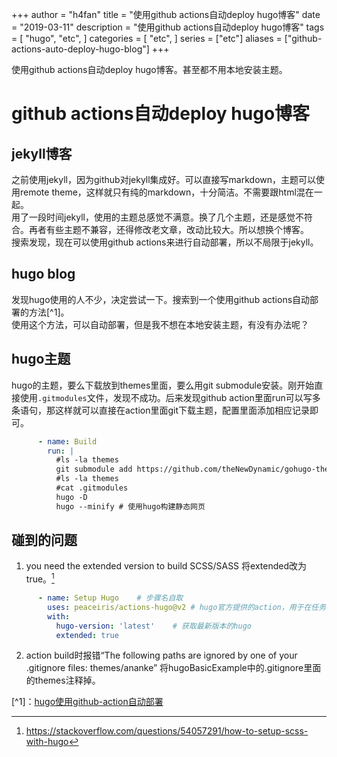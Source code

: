 +++
author = "h4fan"
title = "使用github actions自动deploy hugo博客"
date = "2019-03-11"
description = "使用github actions自动deploy hugo博客"
tags = [
    "hugo",
    "etc",
]
categories = [
    "etc",
]
series = ["etc"]
aliases = ["github-actions-auto-deploy-hugo-blog"]
+++

使用github actions自动deploy hugo博客。甚至都不用本地安装主题。
<!--more-->

# github actions自动deploy hugo博客

## jekyll博客
之前使用jekyll，因为github对jekyll集成好。可以直接写markdown，主题可以使用remote theme，这样就只有纯的markdown，十分简洁。不需要跟html混在一起。  
用了一段时间jekyll，使用的主题总感觉不满意。换了几个主题，还是感觉不符合。再者有些主题不兼容，还得修改老文章，改动比较大。所以想换个博客。  
搜索发现，现在可以使用github actions来进行自动部署，所以不局限于jekyll。

## hugo blog
发现hugo使用的人不少，决定尝试一下。搜索到一个使用github actions自动部署的方法[^1]。  
使用这个方法，可以自动部署，但是我不想在本地安装主题，有没有办法呢？

## hugo主题
hugo的主题，要么下载放到themes里面，要么用git submodule安装。刚开始直接使用`.gitmodules`文件，发现不成功。后来发现github action里面run可以写多条语句，那这样就可以直接在action里面git下载主题，配置里面添加相应记录即可。
```yml
      - name: Build
        run: |
          #ls -la themes
          git submodule add https://github.com/theNewDynamic/gohugo-theme-ananke.git themes/ananke
          #ls -la themes
          #cat .gitmodules
          hugo -D
          hugo --minify	# 使用hugo构建静态网页
```

## 碰到的问题
1. you need the extended version to build SCSS/SASS
将extended改为true。[^2]
```yml
      - name: Setup Hugo	# 步骤名自取
        uses: peaceiris/actions-hugo@v2	# hugo官方提供的action，用于在任务环境中获取hugo
        with:
          hugo-version: 'latest'	# 获取最新版本的hugo
          extended: true
```

2. action build时报错“The following paths are ignored by one of your .gitignore files: themes/ananke”
将hugoBasicExample中的.gitignore里面的themes注释掉。


[^1]：[hugo使用github-action自动部署](https://tomial.github.io/posts/hugo%E4%BD%BF%E7%94%A8github-action%E8%87%AA%E5%8A%A8%E9%83%A8%E7%BD%B2%E5%8D%9A%E5%AE%A2%E5%88%B0github-pages/)
[^2]: https://stackoverflow.com/questions/54057291/how-to-setup-scss-with-hugo
[^3]: https://github.com/gohugoio/hugoBasicExample
